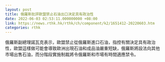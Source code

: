 ```yaml
---
layout: post
title: 俄羅斯批評歐盟禁止石油出口決定具有政治性
date: 2022-06-03 02:53:11.000000000 +08:00
link: https://news.rthk.hk/rthk/ch/component/k2/1651412-20220603.htm
categories: rthk
---
```


俄羅斯副總理諾瓦克表示，歐盟禁止從俄羅斯進口石油，指控有關決定具有政治性，歐盟這樣做可能會導致歐洲出現石油和成品油嚴重短缺，俄羅斯將設法向其他市場出售石油，而分階段實施制裁將令俄羅斯和市場有時間適應禁令。
